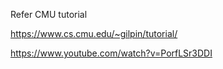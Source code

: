 Refer CMU tutorial

https://www.cs.cmu.edu/~gilpin/tutorial/

https://www.youtube.com/watch?v=PorfLSr3DDI


